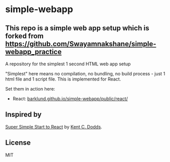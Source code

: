 # simple-webapp

## This repo is a simple web app setup which is forked from https://github.com/Swayamnakshane/simple-webapp_practice 
A repository for the simplest 1 second HTML web app setup

"Simplest" here means no compilation, no bundling, no build process - just 1 html file and 1 script file. This is implemented for React.

Set them in action here:

* React: [barklund.github.io/simple-webapp/public/react/](https://barklund.github.io/simple-webapp/public/react/)

## Inspired by

[Super Simple Start to React](https://kentcdodds.com/blog/super-simple-start-to-react) by [Kent C. Dodds](/kentcdodds).

## License

MIT
